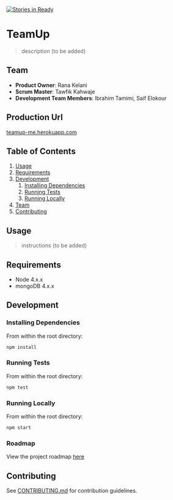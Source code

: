 [![Stories in Ready](https://badge.waffle.io/StirTech/TeamUp.png?label=ready&title=Ready)](https://waffle.io/StirTech/TeamUp)

# TeamUp

> description (to be added)

## Team

  - __Product Owner__: Rana Kelani
  - __Scrum Master__: Tawfik Kahwaje
  - __Development Team Members__: Ibrahim Tamimi, Saif Elokour

## Production Url

[teamup-me.herokuapp.com](teamup-me.herokuapp.com)


## Table of Contents

1. [Usage](#Usage)
1. [Requirements](#requirements)
1. [Development](#development)
    1. [Installing Dependencies](#installing-dependencies)
    1. [Running Tests](#running-tests)
    1. [Running Locally](#running-locally)
1. [Team](#team)
1. [Contributing](#contributing)

## Usage

>  instructions (to be added)

## Requirements

- Node 4.x.x
- mongoDB 4.x.x

## Development

### Installing Dependencies

From within the root directory:

```sh
npm install
```

### Running Tests

From within the root directory:

```sh
npm test
```

### Running Locally

From within the root directory:

```sh
npm start
```

### Roadmap

View the project roadmap [here](issues)


## Contributing

See [CONTRIBUTING.md](CONTRIBUTING.md) for contribution guidelines.